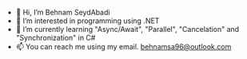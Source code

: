 - 👋 Hi, I’m Behnam SeydAbadi
- 👀 I’m interested in programming using .NET
- 🌱 I’m currently learning "Async/Await", "Parallel", "Cancelation" and "Synchronization" in C#
- 📫 You can reach me using my email. behnamsa96@outlook.com

<!---
BehnamSeydAbadi/BehnamSeydAbadi is a ✨ special ✨ repository because its `README.md` (this file) appears on your GitHub profile.
You can click the Preview link to take a look at your changes.
--->
